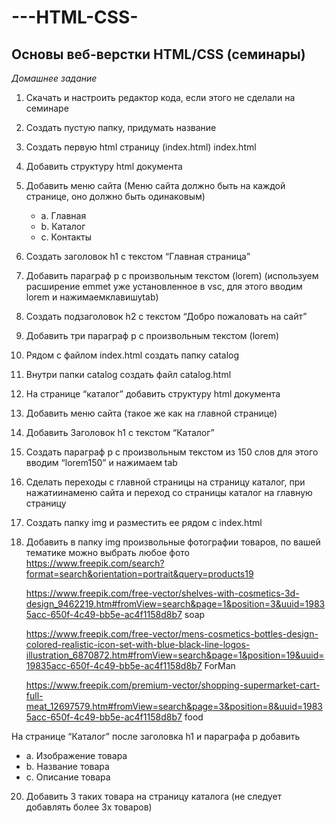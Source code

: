 # ---HTML-CSS-
## Основы веб-верстки HTML/CSS (семинары)


*Домашнее задание*
1. Скачать и настроить редактор кода, если этого не сделали на семинаре
2. Создать пустую папку, придумать название
3. Создать первую html страницу (index.html)
    index.html

4. Добавить структуру html документа

5. Добавить меню сайта (Меню сайта должно быть на каждой странице, оно должно быть одинаковым)
   + a. Главная
   + b. Каталог
   + c. Контакты


6. Создать заголовок h1 с текстом “Главная страница”

7. Добавить параграф p с произвольным текстом (lorem) (используем расширение emmet уже установленное в vsc, для этого вводим lorem и нажимаемклавишуtab)
    
8. Создать подзаголовок h2 с текстом “Добро пожаловать на сайт” 
    
9. Добавить три параграф p с произвольным текстом (lorem)
   
10. Рядом с файлом index.html создать папку catalog
   
11. Внутри папки catalog создать файл catalog.html
   
12. На странице “каталог” добавить структуру html документа
    
13. Добавить меню сайта (такое же как на главной странице)
    
14. Добавить Заголовок h1 с текстом “Каталог” 
    
15. Создать параграф p с произвольным текстом из 150 слов для этого вводим “lorem150” и нажимаем tab
    
16. Сделать переходы с главной страницы на страницу каталог, при нажатиинаменю сайта и переход со страницы каталог на главную страницу
   
17. Создать папку img и разместить ее рядом с index.html
     
18. Добавить в папку img произвольные фотографии товаров, по вашей тематике можно выбрать любое фото
      https://www.freepik.com/search?format=search&orientation=portrait&query=products19
    
      https://www.freepik.com/free-vector/shelves-with-cosmetics-3d-design_9462219.htm#fromView=search&page=1&position=3&uuid=19835acc-650f-4c49-bb5e-ac4f1158d8b7
        soap

      https://www.freepik.com/free-vector/mens-cosmetics-bottles-design-colored-realistic-icon-set-with-blue-black-line-logos-illustration_6870872.htm#fromView=search&page=1&position=19&uuid=19835acc-650f-4c49-bb5e-ac4f1158d8b7
        ForMan

      https://www.freepik.com/premium-vector/shopping-supermarket-cart-full-meat_12697579.htm#fromView=search&page=3&position=8&uuid=19835acc-650f-4c49-bb5e-ac4f1158d8b7
        food
    
На странице “Каталог” после заголовка h1 и параграфа p добавить
  + a. Изображение товара
  + b. Название товара
  + c. Описание товара


20. Добавить 3 таких товара на страницу каталога (не следует добавлять более 3х товаров)
